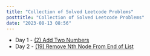 ```yaml
---
title: "Collection of Solved Leetcode Problems"
posttitle: "Collection of Solved Leetcode Problems"
date: "2023-08-13 08:56"
---
```


- Day 1 - [(2) Add Two Numbers](/leetcode/2-add-two-numbers)
- Day 2 - [(19) Remove Nth Node From End of List  ](/leetcode/19-remove-nth-node-from-end-of-list)